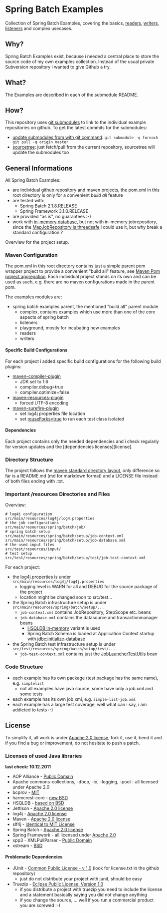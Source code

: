 # Spring Batch Examples

Collection of Spring Batch Examples, covering the basics, [readers][readers], [writers][writers], [listeners][listeners] and complex usecases.

## Why?

Spring Batch Examples exist, because i needed a central place to store the source code of my own examples collection. Instead of the usual private Subversion repository i wanted to give Github a try.

## What?

The Examples are described in each of the submodule README.

## How?

This repository uses [git submodules][git-submodules] to link to the individual example repositories on github. To get the latest commits for the submodules:

* [update submodules from with git command][git-update-submodules]: `git submodule -q foreach git pull -q origin master`
* [sourcetree][sourcetree]: just fetch/pull from the current repository, sourcetree will update the submodules too

## General Informations

All Spring Batch Examples:

* are individual github repository and maven projects, the pom.xml in this root directory is only for a convenient _build all_ feature
* are tested with:
  * Spring Batch 2.1.8.RELEASE
  * Spring Framework 3.1.0.RELEASE
* are provided "as is", no guarantees :-)
* work with [in-memory database][database], but not with in-memory jobrepository, since the [MapJobRepository is threadsafe][maprepo-threadsafe] i could use it, but why break a standard configuration ?

Overview for the project setup.

### Maven Configuration

The pom.xml in this root directory contains just a simple parent pom wrapper project to provide a convenient "build all" feature, see [Maven Pom project aggregation][project-aggregation].
Each individual project stands on its own and can be used as such, e.g. there are no maven configurations made in the parent pom.

The examples modules are:

* spring batch examples parent, the mentioned "build all" parent module
  * complex, contains examples which use more than one of the core aspects of spring batch
  * listeners
  * playground, mostly for incubating new examples
  * readers
  * writers

#### Specific Build Configurations

For each project i added specific build configurations for the following build plugins:

* [maven-compiler-plugin][maven-compiler-plugin]
  * JDK set to 1.6
  * compiler.debug=true
  * compiler.optimize=false
* [maven-resources-plugin][maven-resources-plugin]
  * forced UTF-8 encoding
* [maven-surefire-plugin][maven-surefire-plugin]
  * set log4j properties file location
  * set [reuseForks=true][reuseForks] to run each test class isolated

#### Dependencies

Each project contains only the needed dependencies and i check regularly for version updates and the [dependencies licenses][license].

### Directory Structure

The project follows the [maven standard directory layout][standard-dir-layout], only difference so far is a README.md (md for markdown format) and a LICENSE file instead of both files ending with .txt.

### Important /resources Directories and Files

Overview:

	# log4j configuration
	src/main/resources/log4j/log4.properties
    # the job configurations    
    src/main/resources/spring/batch/job/
    # spring batch setup
    src/main/resources/spring/batch/setup/job-context.xml
    src/main/resources/spring/batch/setup/job-database.xml
    # the used input files    
    src/test/resources/input/ 
    # test setup
    src/test/resources/spring/batch/setup/test/job-test-context.xml

For each project:

* the log4j.properties is under `src/main/resources/log4j/log4j.properties`
  * logging level is WARN for all and DEBUG for the source package of the project
  * location might be changed soon to src/test...
* the Spring Batch infrastructure setup is under `src/main/resources/spring/batch/setup/...`
  * `job-context.xml` contains JobRepository, StepScope etc. beans
  * `job-database.xml` contains the datasource and transactionmanager beans
    * [HSQLDB in-memory][hsqldb-in-memory] variant is used
    * Spring Batch Schema is loaded at Application Context startup with [jdbc:initialize-database][jdbc-init-db]
* the Spring Batch test infrastructure setup is under `src/test/resources/spring/batch/setup/test/...`
  * `job-test-context.xml` contains just the [JobLauncherTestUtils][JobLauncherTestUtils] bean


### Code Structure

* each example has its own package (test package has the same name), e.g. `simplelist`
  * not all examples have java source, some have only a job.xml and some tests
* each example has its own job.xml, e.g. `simple-list-job.xml`
* each example has a large test coverage, well what can i say, i am addicted to tests :-)

## License

To simplify it, all work is under [Apache 2.0 license][apache-license], fork it, use it, bend it and if you find a bug or improvement, do not hesitate to push a patch.

### Licenses of used Java libraries

**last check: 10.12.2011**

* AOP Alliance - [Public Domain][aop-dependency]
* Apache commons-collections, -dbcp, -io, -logging, -pool - all licensed under Apache 2.0
* bcprov - [MIT][bcprov-dependency]
* harmcrest-core - [new BSD][hamcrest-dependency]
* HSQLDB - [based on BSD][hsqldb-dependency]
* Jettison - [Apache 2.0 license][jettison-dependency]
* log4j - [Apache 2.0 license][log4j-dependency]
* Maven - [Apache 2.0 license][maven-dependency]
* slf4j - [identical to MIT License][slf4j-dependency]
* Spring Batch - [Apache 2.0 license][spring-batch-dependency]
* Spring Framework - all licensed under [Apache 2.0][spring-framework-dependency]
* xpp3 - XMLPullParser - [Public Domain][xpp3-dependency]
* xstream - [BSD][xstream-dependency]

#### Problematic Dependencies

* JUnit - [Common Public License - v 1.0][junit-dependency] (look for license.txt in the github repository)
  * just do not distribute your project with junit, should be easy
* Truezip - [Eclipse Public License, Version 1.0][truezip-dependency]
  * if you distribute a project with truezip you need to include the license and a statement basically saying you did not change anything
  * if you change the source, ... well if you run a commercial product you are screwed :-)

[reuseForks]: http://maven.apache.org/surefire/maven-surefire-plugin/test-mojo.html#reuseForks
[hsqldb-in-memory]: http://hsqldb.org/doc/2.0/guide/running-chapt.html#running_inprocess-sect
[jdbc-init-db]: http://static.springsource.org/spring/docs/current/spring-framework-reference/html/jdbc.html#d0e24263
[JobLauncherTestUtils]: http://static.springsource.org/spring-batch/apidocs/org/springframework/batch/test/JobLauncherTestUtils.html
[maven-compiler-plugin]:http://maven.apache.org/plugins/maven-compiler-plugin/
[maven-resources-plugin]:http://maven.apache.org/plugins/maven-resources-plugin/
[standard-dir-layout]: http://maven.apache.org/guides/introduction/introduction-to-the-standard-directory-layout.html
[maven-surefire-plugin]:http://maven.apache.org/plugins/maven-surefire-plugin/
[project-aggregation]:http://maven.apache.org/guides/introduction/introduction-to-the-pom.html#Project_Aggregation

[aop-dependency]: http://aopalliance.sourceforge.net/
[bcprov-dependency]: http://www.bouncycastle.org/licence.html
[hamcrest-dependency]: https://github.com/hamcrest/JavaHamcrest
[hsqldb-dependency]: http://hsqldb.org/web/hsqlLicense.html
[jettison-dependency]: http://jettison.codehaus.org/License
[junit-dependency]: https://github.com/junit-team/junit
[log4j-dependency]: http://logging.apache.org/log4j/1.2/license.html
[maven-dependency]: http://maven.apache.org/license.html
[slf4j-dependency]: http://www.slf4j.org/license.html
[spring-batch-dependency]: http://static.springsource.org/spring-batch/license.html
[spring-framework-dependency]: http://www.springsource.org/about
[truezip-dependency]: http://truezip.java.net/license.html
[xpp3-dependency]: http://www.xmlpull.org/
[xstream-dependency]: http://xstream.codehaus.org/license.html


[git-update-submodules]: http://stackoverflow.com/a/9103113/62201
[apache-license]: http://www.apache.org/licenses/LICENSE-2.0.html
[database]:http://hsqldb.org/doc/2.0/guide/running-chapt.html#running_inprocess-sect
[git-submodules]: http://git-scm.com/book/de/Git-Tools-Submodules
[listeners]: http://static.springsource.org/spring-batch/reference/html/configureStep.html#interceptingStepExecution
[maprepo-threadsafe]: https://jira.springsource.org/browse/BATCH-1541
[readers]: http://static.springsource.org/spring-batch/reference/html/domain.html#domainItemReader
[sourcetree]: http://sourcetreeapp.com/
[writers]: http://static.springsource.org/spring-batch/reference/html/domain.html#domainItemWriter